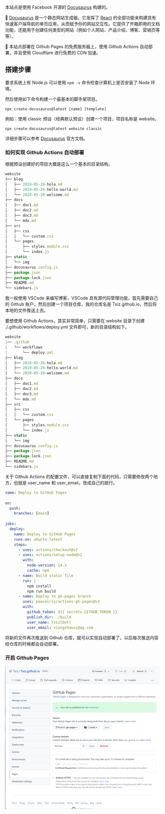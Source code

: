 本站点是使用 Facebook 开源的 [Docusaurus](https://www.docusaurus.cn/docs/) 构建的。

🧐 [Docusaurus](https://www.docusaurus.cn/docs/) 是一个静态网站生成器。它发挥了 [React](https://reactjs.org/) 的全部功能来构建具有快速客户端导航的单页应用，从而赋予你的网站交互性。它提供了开箱即用的文档功能，还能用于创建任何类型的网站（例如个人网站、产品介绍、博客、营销页等等）。

🎯 本站点部署在 Github Pages 的免费服务器上，使用 Github Actions 自动部署，并且使用 Cloudflare 进行免费的 CDN 加速。

## **搭建步骤**

要求系统上有 Node.js 可以使用 `npm -v` 命令检查计算机上是否安装了 Node 环境。

然后使用如下命令构建一个最基本的脚手架项目。

```npm
npx create-docusaurus@latest [name] [template]
```

例如：使用 classic 预设（经典默认预设）创建一个项目，项目名称是 website。

```npm
npx create-docusaurus@latest website classic
```

详细步骤可以参考 [Docusaurus](https://www.docusaurus.cn/docs/) 官方文档。

### 如何实现 Github Actions 自动部署

根据预设创建好的项目大概是这么一个基本的目录结构。

```javascript
website
├── blog
│   ├── 2019-05-28-hola.md
│   ├── 2019-05-29-hello-world.md
│   └── 2020-05-30-welcome.md
├── docs
│   ├── doc1.md
│   ├── doc2.md
│   ├── doc3.md
│   └── mdx.md
├── src
│   ├── css
│   │   └── custom.css
│   └── pages
│       ├── styles.module.css
│       └── index.js
├── static
│   └── img
├── docusaurus.config.js
├── package.json
├── package-lock.json
├── README.md
└── sidebars.js
```

我一般使用 VSCode 来编写博客，VSCode 具有源代码管理功能，首先需要自己的 Github 账户，然后创建一个项目仓库，我的仓库名是 Txiz.github.io，然后将本地的文件推送上去。

要想使用 Github Actions，其实非常简单，只需要在 website 目录下创建 ./.github/workflows/deploy.yml 文件即可，新的目录结构如下。

```javascript
website
|── .github
|   └── workflows
|       └── deploy.yml
├── blog
│   ├── 2019-05-28-hola.md
│   ├── 2019-05-29-hello-world.md
│   └── 2020-05-30-welcome.md
├── docs
│   ├── doc1.md
│   ├── doc2.md
│   ├── doc3.md
│   └── mdx.md
├── src
│   ├── css
│   │   └── custom.css
│   └── pages
│       ├── styles.module.css
│       └── index.js
├── static
│   └── img
├── docusaurus.config.js
├── package.json
├── package-lock.json
├── README.md
└── sidebars.js
```

关于 Github Actions 的配置文件，可以直接复制下面的代码，只需要修改两个地方，也就是 user_name 和 user_email，改成自己的就行。

```yaml
name: Deploy to GitHub Pages

on:
  push:
    branches: [main]

jobs:
  deploy:
    name: Deploy to GitHub Pages
    runs-on: ubuntu-latest
    steps:
      - uses: actions/checkout@v2
      - uses: actions/setup-node@v2
        with:
          node-version: 14.x
          cache: npm
      - name: Build static file
        run: |
          npm install
          npm run build
      - name: Deploy to gh-pages branch
        uses: peaceiris/actions-gh-pages@v3
        with:
          github_token: ${{ secrets.GITHUB_TOKEN }}
          publish_dir: ./build
          user_name: Txiz[bot]
          user_email: xiongzhaoxi@qq.com
```

将新的文件再次推送到 Github 仓库，就可以实现自动部署了。以后每次推送内容给仓库的时候都会自动部署。

### 开启 Github Pages

![](Image/GithubPages.png)